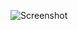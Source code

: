 ![Screenshot](https://raw.githubusercontent.com/Cryakl/Ultimate-RAT-Collection/refs/heads/main/AbkoRat/Screenshot.png)
